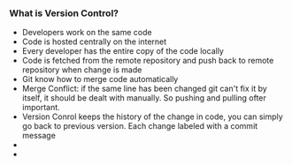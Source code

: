 ### What is Version Control?
- Developers work on the same code
- Code is hosted centrally on the internet
- Every developer has the entire copy of the code locally
- Code is fetched from the remote repository and push back to remote repository when change is made
- Git know how to merge code automatically
- Merge Conflict: if the same line has been changed git can't fix it by itself, it should be dealt with manually. So pushing and pulling ofter important.
- Version Conrol keeps the history of the change in code, you can simply go back to previous version. Each change labeled with a commit message
- 
- 
